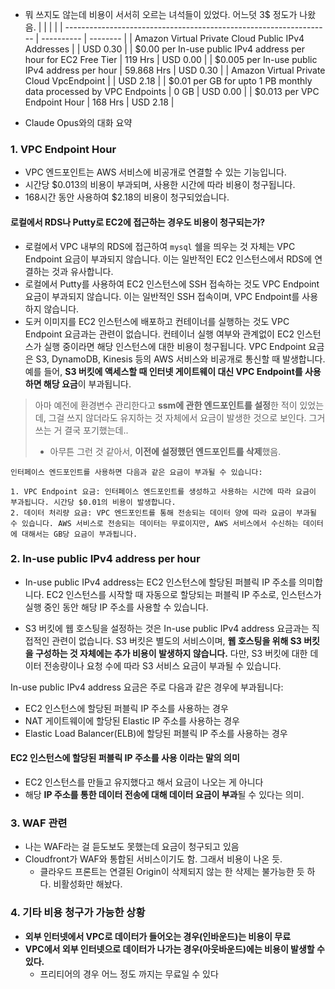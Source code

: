 - 뭐 쓰지도 않는데 비용이 서서히 오르는 녀석들이 있었다. 어느덧 3$ 정도가 나왔음.
|                                                                    |            |          |
| ------------------------------------------------------------------ | ---------- | -------- |
| Amazon Virtual Private Cloud Public IPv4 Addresses                 |            | USD 0.30 |
| $0.00 per In-use public IPv4 address per hour for EC2 Free Tier    | 119 Hrs    | USD 0.00 |
| $0.005 per In-use public IPv4 address per hour                     | 59.868 Hrs | USD 0.30 |
| Amazon Virtual Private Cloud VpcEndpoint                           |            | USD 2.18 |
| $0.01 per GB for upto 1 PB monthly data processed by VPC Endpoints | 0 GB       | USD 0.00 |
| $0.013 per VPC Endpoint Hour                                       | 168 Hrs    | USD 2.18 |

- Claude Opus와의 대화 요약

### 1. VPC Endpoint Hour
- VPC 엔드포인트는 AWS 서비스에 비공개로 연결할 수 있는 기능입니다.
- 시간당 $0.013의 비용이 부과되며, 사용한 시간에 따라 비용이 청구됩니다.
- 168시간 동안 사용하여 $2.18의 비용이 청구되었습니다.

####  로컬에서 RDS나 Putty로 EC2에 접근하는 경우도 비용이 청구되는가?
- 로컬에서 VPC 내부의 RDS에 접근하여 `mysql` 쉘을 띄우는 것 자체는 VPC Endpoint 요금이 부과되지 않습니다. 이는 일반적인 EC2 인스턴스에서 RDS에 연결하는 것과 유사합니다.
- 로컬에서 Putty를 사용하여 EC2 인스턴스에 SSH 접속하는 것도 VPC Endpoint 요금이 부과되지 않습니다. 이는 일반적인 SSH 접속이며, VPC Endpoint를 사용하지 않습니다.
- 도커 이미지를 EC2 인스턴스에 배포하고 컨테이너를 실행하는 것도 VPC Endpoint 요금과는 관련이 없습니다. 컨테이너 실행 여부와 관계없이 EC2 인스턴스가 실행 중이라면 해당 인스턴스에 대한 비용이 청구됩니다.
VPC Endpoint 요금은 S3, DynamoDB, Kinesis 등의 AWS 서비스와 비공개로 통신할 때 발생합니다. 예를 들어, **S3 버킷에 액세스할 때 인터넷 게이트웨이 대신 VPC Endpoint를 사용하면 해당 요금**이 부과됩니다.

> 아마 예전에 환경변수 관리한다고 **ssm에 관한 엔드포인트를 설정**한 적이 있었는데, 그걸 쓰지 않더라도 유지하는 것 자체에서 요금이 발생한 것으로 보인다. 그거 쓰는 거 결국 포기했는데..
> - 아무튼 그런 것 같아서, **이전에 설정했던 엔드포인트를 삭제**했음.

```
인터페이스 엔드포인트를 사용하면 다음과 같은 요금이 부과될 수 있습니다:

1. VPC Endpoint 요금: 인터페이스 엔드포인트를 생성하고 사용하는 시간에 따라 요금이 부과됩니다. 시간당 $0.01의 비용이 발생합니다.
2. 데이터 처리량 요금: VPC 엔드포인트를 통해 전송되는 데이터 양에 따라 요금이 부과될 수 있습니다. AWS 서비스로 전송되는 데이터는 무료이지만, AWS 서비스에서 수신하는 데이터에 대해서는 GB당 요금이 부과됩니다.
```

### 2. In-use public IPv4 address per hour

- In-use public IPv4 address는 EC2 인스턴스에 할당된 퍼블릭 IP 주소를 의미합니다. EC2 인스턴스를 시작할 때 자동으로 할당되는 퍼블릭 IP 주소로, 인스턴스가 실행 중인 동안 해당 IP 주소를 사용할 수 있습니다.

- S3 버킷에 웹 호스팅을 설정하는 것은 In-use public IPv4 address 요금과는 직접적인 관련이 없습니다. S3 버킷은 별도의 서비스이며, **웹 호스팅을 위해 S3 버킷을 구성하는 것 자체에는 추가 비용이 발생하지 않습니다.** 다만, S3 버킷에 대한 데이터 전송량이나 요청 수에 따라 S3 서비스 요금이 부과될 수 있습니다.

In-use public IPv4 address 요금은 주로 다음과 같은 경우에 부과됩니다:
- EC2 인스턴스에 할당된 퍼블릭 IP 주소를 사용하는 경우
- NAT 게이트웨이에 할당된 Elastic IP 주소를 사용하는 경우
- Elastic Load Balancer(ELB)에 할당된 퍼블릭 IP 주소를 사용하는 경우

#### EC2 인스턴스에 할당된 퍼블릭 IP 주소를 사용 이라는 말의 의미
- EC2 인스턴스를 만들고 유지했다고 해서 요금이 나오는 게 아니다
- 해당 **IP 주소를 통한 데이터 전송에 대해 데이터 요금이 부과**될 수 있다는 의미.

### 3. WAF 관련
- 나는 WAF라는 걸 듣도보도 못했는데 요금이 청구되고 있음
- Cloudfront가 WAF와 통합된 서비스이기도 함. 그래서 비용이 나온 듯.
	- 클라우드 프론트는 연결된 Origin이 삭제되지 않는 한 삭제는 불가능한 듯 하다. 비활성화만 해놨다.

### 4. 기타 비용 청구가 가능한 상황

- **외부 인터넷에서 VPC로 데이터가 들어오는 경우(인바운드)는 비용이 무료**
- **VPC에서 외부 인터넷으로 데이터가 나가는 경우(아웃바운드)에는 비용이 발생할 수 있다.**
	- 프리티어의 경우 어느 정도 까지는 무료일 수 있다
